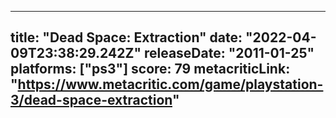 
---
title: "Dead Space: Extraction"
date: "2022-04-09T23:38:29.242Z"
releaseDate: "2011-01-25"
platforms: ["ps3"]
score: 79
metacriticLink: "https://www.metacritic.com/game/playstation-3/dead-space-extraction"
---
